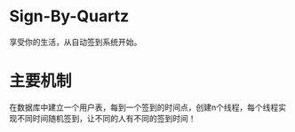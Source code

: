 # Sign-By-Quartz
享受你的生活，从自动签到系统开始。

# 主要机制

在数据库中建立一个用户表，每到一个签到的时间点，创建n个线程，每个线程实现不同时间随机签到，让不同的人有不同的签到时间！
